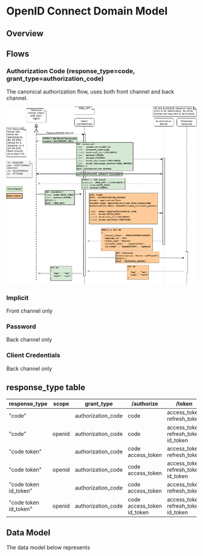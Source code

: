 # OpenID Connect Domain Model

## Overview


## Flows

### Authorization Code (response_type=code, grant_type=authorization_code)

The canonical authorization flow, uses both front channel and back channel.

![oauth_code_grant image](../images/oauth_code_grant.png)

### Implicit

Front channel only

### Password

Back channel only

### Client Credentials

Back channel only

## response_type table

|  response_type        |  scope | grant_type         | /authorize                 | /token                              |
| ----------------------|--------|--------------------|----------------------------|-------------------------------------|
| "code"                |        | authorization_code | code                       | access_token refresh_token          |
| "code"                | openid | authorization_code | code                       | access_token refresh_token id_token |
| "code token"          |        | authorization_code | code access_token          | access_token refresh_token          |
| "code token"          | openid | authorization_code | code access_token          | access_token refresh_token id_token |
| "code token id_token" |        | authorization_code | code access_token          | access_token refresh_token          |
| "code token id_token" | openid | authorization_code | code access_token id_token | access_token refresh_token id_token |

## Data Model

The data model below represents 

<TBD INSERT>